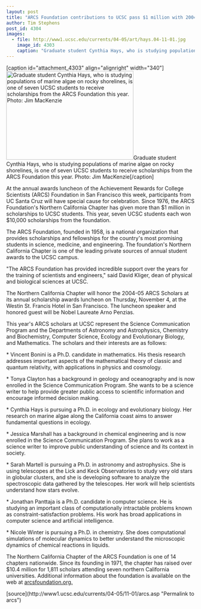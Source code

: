 ```yaml
---
layout: post
title: "ARCS Foundation contributions to UCSC pass $1 million with 2004-05 scholarships for seven top students"
author: Tim Stephens
post_id: 4304
images:
  - file: http://www1.ucsc.edu/currents/04-05/art/hays.04-11-01.jpg
    image_id: 4303
    caption: "Graduate student Cynthia Hays, who is studying populations of marine algae on rocky shorelines, is one of seven UCSC students to receive scholarships from the ARCS Foundation this year. Photo: Jim MacKenzie"
---
```


[caption id="attachment_4303" align="alignright" width="340"]<a href="http://localhost/mysite/wp-content/uploads/2004/11/hays.04-11-01.jpg"><img class="size-full wp-image-4303" src="http://localhost/mysite/wp-content/uploads/2004/11/hays.04-11-01.jpg" alt="Graduate student Cynthia Hays, who is studying populations of marine algae on rocky shorelines, is one of seven UCSC students to receive scholarships from the ARCS Foundation this year. Photo: Jim MacKenzie" width="340" height="237" /></a>Graduate student Cynthia Hays, who is studying populations of marine algae on rocky shorelines, is one of seven UCSC students to receive scholarships from the ARCS Foundation this year. Photo: Jim MacKenzie[/caption]
<a name="content" id="content"></a>
<p>
  At the annual awards luncheon of the Achievement Rewards for College Scientists (ARCS) Foundation in San Francisco this week, participants from UC Santa Cruz will have special cause for celebration. Since 1976, the ARCS Foundation's Northern California Chapter has given more than $1 million in scholarships to UCSC students. This year, seven UCSC students each won $10,000 scholarships from the foundation.
</p>
<p>
  The ARCS Foundation, founded in 1958, is a national organization that provides scholarships and fellowships for the country's most promising students in science, medicine, and engineering. The foundation's Northern California Chapter is one of the leading private sources of annual student awards to the UCSC campus.
</p>
<p>
  "The ARCS Foundation has provided incredible support over the years for the training of scientists and engineers," said David Kliger, dean of physical and biological sciences at UCSC.
</p>
<p>
  The Northern California Chapter will honor the 2004-05 ARCS Scholars at its annual scholarship awards luncheon on Thursday, November 4, at the Westin St. Francis Hotel in San Francisco. The luncheon speaker and honored guest will be Nobel Laureate Arno Penzias.
</p>
<p>
  This year's ARCS scholars at UCSC represent the Science Communication Program and the Departments of Astronomy and Astrophysics, Chemistry and Biochemistry, Computer Science, Ecology and Evolutionary Biology, and Mathematics. The scholars and their interests are as follows:
</p>
<p>
  * Vincent Bonini is a Ph.D. candidate in mathematics. His thesis research addresses important aspects of the mathematical theory of classic and quantum relativity, with applications in physics and cosmology.
</p>
<p>
  * Tonya Clayton has a background in geology and oceanography and is now enrolled in the Science Communication Program. She wants to be a science writer to help provide greater public access to scientific information and encourage informed decision making.
</p>
<p>
  * Cynthia Hays is pursuing a Ph.D. in ecology and evolutionary biology. Her research on marine algae along the California coast aims to answer fundamental questions in ecology.
</p>
<p>
  * Jessica Marshall has a background in chemical engineering and is now enrolled in the Science Communication Program. She plans to work as a science writer to improve public understanding of science and its context in society.
</p>
<p>
  * Sarah Martell is pursuing a Ph.D. in astronomy and astrophysics. She is using telescopes at the Lick and Keck Observatories to study very old stars in globular clusters, and she is developing software to analyze the spectroscopic data gathered by the telescopes. Her work will help scientists understand how stars evolve.
</p>
<p>
  * Jonathan Panttaja is a Ph.D. candidate in computer science. He is studying an important class of computationally intractable problems known as constraint-satisfaction problems. His work has broad applications in computer science and artificial intelligence.
</p>
<p>
  * Nicole Winter is pursuing a Ph.D. in chemistry. She does computational simulations of molecular dynamics to better understand the microscopic dynamics of chemical reactions in liquids.
</p>
<p>
  The Northern California Chapter of the ARCS Foundation is one of 14 chapters nationwide. Since its founding in 1971, the chapter has raised over $10.4 million for 1,811 scholars attending seven northern California universities. Additional information about the foundation is available on the web at <a href="http://arcsfoundation.org">arcsfoundation.org.</a>
</p>
<form>

</form>
<p>
  <a href="http://currents.ucsc.edu/"></a>
</p>
<p>

</p>
[source](http://www1.ucsc.edu/currents/04-05/11-01/arcs.asp "Permalink to arcs")

